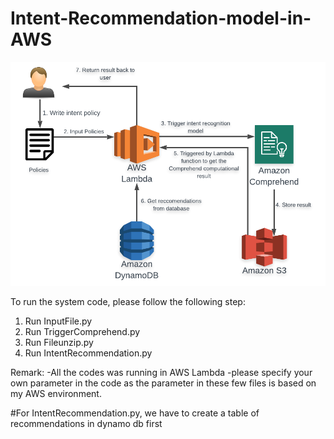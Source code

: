 # Intent-Recommendation-model-in-AWS

![GitHub Logo](/flow.png)

To run the system code, please follow the following step:
1. Run InputFile.py
2. Run TriggerComprehend.py
3. Run Fileunzip.py
4. Run IntentRecommendation.py

Remark:
-All the codes was running in AWS Lambda
-please specify your own parameter in the code as the parameter in these few files is based on my AWS environment.

#For IntentRecommendation.py, we have to create a table of recommendations in dynamo db first


